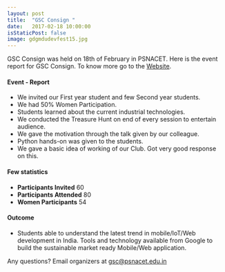 ```yaml
---
layout: post
title:  "GSC Consign "
date:   2017-02-18 10:00:00
isStaticPost: false
image: gdgmdudevfest15.jpg
---
```

GSC Consign was held on 18th of February in PSNACET. Here is the event report for GSC Consign. To know more go to the [ Website](https://gscpsnacet.github.io/gscconsign.html).

#### Event - Report
* We invited our First year student and few Second year students.
* We had 50% Women Participation.
* Students learned about the current industrial technologies.
* We conducted the Treasure Hunt on end of every session to entertain audience.
* We gave the motivation through the talk given by our colleague.
* Python hands-on was given to the students.
* We gave a basic idea of working of our Club. Got very good response on this.

#### Few statistics

* **Participants Invited** 	    60
* **Participants Attended** 	80
* **Women Participants** 	    54


#### Outcome

* Students able to understand the latest trend in mobile/IoT/Web development in India. Tools and technology available from Google to build the sustainable market ready Mobile/Web application.

Any questions? 
Email organizers at [gsc@psnacet.edu.in](mailto:gsc@psnacet.edu.in)
